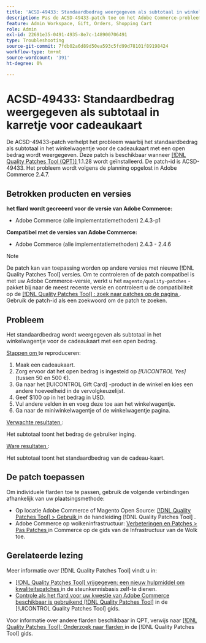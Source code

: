 ```yaml
---
title: 'ACSD-49433: Standaardbedrag weergegeven als subtotaal in winkelwagentje voor cadeaukaart"'
description: Pas de ACSD-49433-patch toe om het Adobe Commerce-probleem op te lossen, waarbij het standaardbedrag als subtotaal wordt weergegeven in het winkelwagentje voor cadeaukaart met een open bedrag.
feature: Admin Workspace, Gift, Orders, Shopping Cart
role: Admin
exl-id: 22691e35-0491-4935-8e7c-148900706491
type: Troubleshooting
source-git-commit: 7fdb02a6d89d50ea593c5fd99d78101f89198424
workflow-type: tm+mt
source-wordcount: '391'
ht-degree: 0%

---
```


# ACSD-49433: Standaardbedrag weergegeven als subtotaal in karretje voor cadeaukaart

De ACSD-49433-patch verhelpt het probleem waarbij het standaardbedrag als subtotaal in het winkelwagentje voor de cadeaukaart met een open bedrag wordt weergegeven. Deze patch is beschikbaar wanneer [[!DNL Quality Patches Tool (QPT)] ](https://experienceleague.adobe.com/en/docs/commerce-operations/tools/quality-patches-tool/quality-patches-tool-to-self-serve-quality-patches) 1.1.28 wordt geïnstalleerd. De patch-id is ACSD-49433. Het probleem wordt volgens de planning opgelost in Adobe Commerce 2.4.7.

## Betrokken producten en versies

**het flard wordt gecreeerd voor de versie van Adobe Commerce:**

* Adobe Commerce (alle implementatiemethoden) 2.4.3-p1

**Compatibel met de versies van Adobe Commerce:**

* Adobe Commerce (alle implementatiemethoden) 2.4.3 - 2.4.6

>[!NOTE]
>
>De patch kan van toepassing worden op andere versies met nieuwe [!DNL Quality Patches Tool] versies. Om te controleren of de patch compatibel is met uw Adobe Commerce-versie, werkt u het `magento/quality-patches` -pakket bij naar de meest recente versie en controleert u de compatibiliteit op de [[!DNL Quality Patches Tool] : zoek naar patches op de pagina ](https://experienceleague.adobe.com/tools/commerce-quality-patches/index.html) . Gebruik de patch-id als een zoekwoord om de patch te zoeken.

## Probleem

Het standaardbedrag wordt weergegeven als subtotaal in het winkelwagentje voor de cadeaukaart met een open bedrag.

<u> Stappen om </u> te reproduceren:

1. Maak een cadeaukaart.
1. Zorg ervoor dat het open bedrag is ingesteld op *[!UICONTROL Yes]* (tussen 50 en 500 €).
1. Ga naar het [!UICONTROL Gift Card] -product in de winkel en kies een andere hoeveelheid in de vervolgkeuzelijst.
1. Geef $100 op in het bedrag in USD.
1. Vul andere velden in en voeg deze toe aan het winkelwagentje.
1. Ga naar de miniwinkelwagentje of de winkelwagentje pagina.

<u> Verwachte resultaten </u>:

Het subtotaal toont het bedrag de gebruiker inging.

<u> Ware resultaten </u>:

Het subtotaal toont het standaardbedrag van de cadeau-kaart.

## De patch toepassen

Om individuele flarden toe te passen, gebruik de volgende verbindingen afhankelijk van uw plaatsingsmethode:

* Op locatie Adobe Commerce of Magento Open Source: [[!DNL Quality Patches Tool] > Gebruik ](/help/tools/quality-patches-tool/usage.md) in de handleiding [!DNL Quality Patches Tool] .
* Adobe Commerce op wolkeninfrastructuur: [ Verbeteringen en Patches > Pas Patches ](https://experienceleague.adobe.com/docs/commerce-cloud-service/user-guide/develop/upgrade/apply-patches.html) in Commerce op de gids van de Infrastructuur van de Wolk toe.

## Gerelateerde lezing

Meer informatie over [!DNL Quality Patches Tool] vindt u in:

* [[!DNL Quality Patches Tool]  vrijgegeven: een nieuw hulpmiddel om kwaliteitspatches ](https://experienceleague.adobe.com/en/docs/commerce-operations/tools/quality-patches-tool/quality-patches-tool-to-self-serve-quality-patches) in de steunkennisbasis zelf-te dienen.
* [ Controle als het flard voor uw kwestie van Adobe Commerce beschikbaar is gebruikend  [!DNL Quality Patches Tool]](/help/tools/quality-patches-tool/patches-available-in-qpt/check-patch-for-magento-issue-with-magento-quality-patches.md) in de [!UICONTROL Quality Patches Tool] gids.


Voor informatie over andere flarden beschikbaar in QPT, verwijs naar [[!DNL Quality Patches Tool]: Onderzoek naar flarden ](https://experienceleague.adobe.com/tools/commerce-quality-patches/index.html) in de [!DNL Quality Patches Tool] gids.
